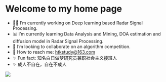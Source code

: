 # Welcome to my home page

- 👨‍💻 I’m currently working on Deep learning based Radar Signal Processing.
- 📊 I’m currently learning Data Analysis and Mining, DOA estimation and diffusion model in Radar Signal Processing.
- 👯 I’m looking to collaborate on an algorithm competition.
- 📧 How to reach me: [htkstudy@163.com](https://mail.163.com/)
- ✨ Fun fact: 知名白日做梦研究员兼职社会主义接班人
- ✨ 成人不自在，自在不成人

![](https://github-readme-stats.vercel.app/api?username=Armorhtk)
